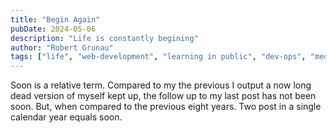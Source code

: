```yaml
---
title: "Begin Again"
pubDate: 2024-05-06
description: "Life is constantly begining"
author: "Robert Grunau"
tags: ["life", "web-development", "learning in public", "dev-ops", "meditation"]
---
```



Soon is a relative term. Compared to my the previous I output a now long dead version of myself kept up, the follow up to my last post has not been soon. But, when compared to the previous eight years. Two post in a single calendar year equals soon. 